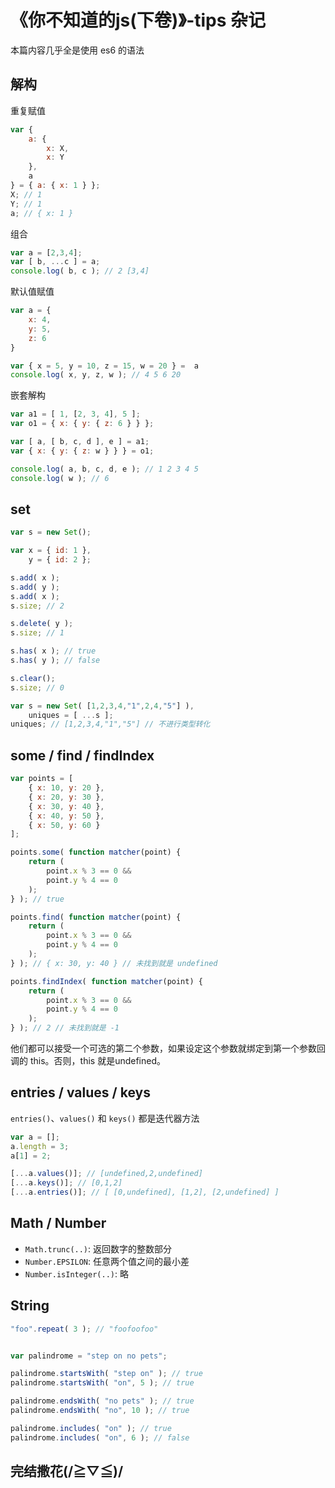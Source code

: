 
# 《你不知道的js(下卷)》-tips 杂记

本篇内容几乎全是使用 es6 的语法

## 解构

重复赋值

```js
var {
    a: {
        x: X,
        x: Y
    },
    a
} = { a: { x: 1 } };
X; // 1
Y; // 1
a; // { x: 1 }
```

组合

```js
var a = [2,3,4];
var [ b, ...c ] = a;
console.log( b, c ); // 2 [3,4]
```

默认值赋值

```js
var a = {
    x: 4,
    y: 5,
    z: 6
}

var { x = 5, y = 10, z = 15, w = 20 } =  a
console.log( x, y, z, w ); // 4 5 6 20
```

嵌套解构

```js
var a1 = [ 1, [2, 3, 4], 5 ];
var o1 = { x: { y: { z: 6 } } };

var [ a, [ b, c, d ], e ] = a1;
var { x: { y: { z: w } } } = o1;

console.log( a, b, c, d, e ); // 1 2 3 4 5
console.log( w ); // 6
```

## set

```js
var s = new Set(); 

var x = { id: 1 },
    y = { id: 2 }; 

s.add( x ); 
s.add( y ); 
s.add( x ); 
s.size; // 2 

s.delete( y ); 
s.size; // 1 

s.has( x ); // true 
s.has( y ); // false

s.clear(); 
s.size; // 0
```

```js
var s = new Set( [1,2,3,4,"1",2,4,"5"] ), 
    uniques = [ ...s ]; 
uniques; // [1,2,3,4,"1","5"] // 不进行类型转化
```

## some / find / findIndex

```js
var points = [ 
    { x: 10, y: 20 }, 
    { x: 20, y: 30 }, 
    { x: 30, y: 40 }, 
    { x: 40, y: 50 }, 
    { x: 50, y: 60 } 
]; 

points.some( function matcher(point) { 
    return ( 
        point.x % 3 == 0 && 
        point.y % 4 == 0 
    ); 
} ); // true

points.find( function matcher(point) { 
    return ( 
        point.x % 3 == 0 && 
        point.y % 4 == 0 
    ); 
} ); // { x: 30, y: 40 } // 未找到就是 undefined

points.findIndex( function matcher(point) { 
    return ( 
        point.x % 3 == 0 && 
        point.y % 4 == 0 
    ); 
} ); // 2 // 未找到就是 -1
```

他们都可以接受一个可选的第二个参数，如果设定这个参数就绑定到第一个参数回调的 this。否则，this 就是undefined。

## entries / values / keys

`entries()`、`values()` 和 `keys()` 都是迭代器方法

```js
var a = []; 
a.length = 3; 
a[1] = 2; 

[...a.values()]; // [undefined,2,undefined] 
[...a.keys()]; // [0,1,2] 
[...a.entries()]; // [ [0,undefined], [1,2], [2,undefined] ]
```

## Math / Number

- `Math.trunc(..)`: 返回数字的整数部分
- `Number.EPSILON`: 任意两个值之间的最小差
- `Number.isInteger(..)`: 略

## String

```js
"foo".repeat( 3 ); // "foofoofoo"


var palindrome = "step on no pets"; 

palindrome.startsWith( "step on" ); // true 
palindrome.startsWith( "on", 5 ); // true 

palindrome.endsWith( "no pets" ); // true 
palindrome.endsWith( "no", 10 ); // true 

palindrome.includes( "on" ); // true 
palindrome.includes( "on", 6 ); // false
```

## 完结撒花(/≧▽≦)/